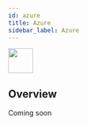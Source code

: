```yaml
---
id: azure
title: Azure
sidebar_label: Azure
---
```


<img src="https://renative.org/img/ic_integrations.png" width=50 height=50 />

## Overview

Coming soon
